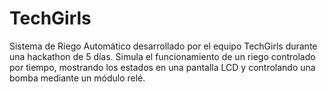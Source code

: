 # TechGirls
Sistema de Riego Automático desarrollado por el equipo TechGirls durante una hackathon de 5 días. Simula el funcionamiento de un riego controlado por tiempo, mostrando los estados en una pantalla LCD y controlando una bomba mediante un módulo relé.

